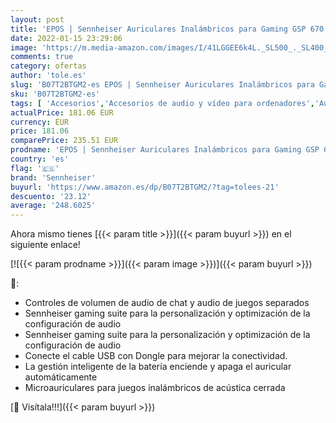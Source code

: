```yaml
---
layout: post
title: 'EPOS | Sennheiser Auriculares Inalámbricos para Gaming GSP 670 – Auriculares con Micrófono con Cancelación de Ruido – Cómodos Cascos Gaming - Sonido Envolvente 7.1 - 20h Batería – PC Mac PS5 PS4'
date: 2022-01-15 23:29:06
image: 'https://m.media-amazon.com/images/I/41LGGEE6k4L._SL500_._SL400_.jpg'
comments: true
category: ofertas
author: 'tole.es'
slug: 'B07T2BTGM2-es EPOS | Sennheiser Auriculares Inalámbricos para Gaming GSP...'
sku: 'B07T2BTGM2-es'
tags: [ 'Accesorios','Accesorios de audio y vídeo para ordenadores','Auriculares con micrófonos','Informática','ps4','ps5','sennheiser', ]
actualPrice: 181.06 EUR
currency: EUR
price: 181.06
comparePrice: 235.51 EUR
prodname: 'EPOS | Sennheiser Auriculares Inalámbricos para Gaming GSP 670 – Auriculares con Micrófono con Cancelación de Ruido – Cómodos Cascos Gaming - Sonido Envolvente 7.1 - 20h Batería – PC Mac PS5 PS4'
country: 'es'
flag: '🇪🇸'
brand: 'Sennheiser'
buyurl: 'https://www.amazon.es/dp/B07T2BTGM2/?tag=tolees-21'
descuento: '23.12'
average: '248.6025'
---
```


Ahora mismo tienes [{{< param title >}}]({{< param buyurl >}}) en el siguiente enlace!

[![{{< param prodname >}}]({{< param image >}})]({{< param buyurl >}})

🔎:

- Controles de volumen de audio de chat y audio de juegos separados
- Sennheiser gaming suite para la personalización y optimización de la configuración de audio
- Sennheiser gaming suite para la personalización y optimización de la configuración de audio
- Conecte el cable USB con Dongle para mejorar la conectividad.
- La gestión inteligente de la batería enciende y apaga el auricular automáticamente
- Microauriculares para juegos inalámbricos de acústica cerrada

[🛒 Visítala!!!]({{< param buyurl >}})
